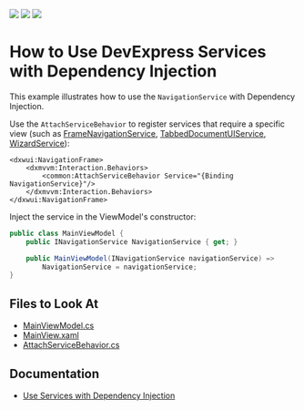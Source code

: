 <!-- default badges list -->
![](https://img.shields.io/endpoint?url=https://codecentral.devexpress.com/api/v1/VersionRange/400430029/20.2.2%2B)
[![](https://img.shields.io/badge/Open_in_DevExpress_Support_Center-FF7200?style=flat-square&logo=DevExpress&logoColor=white)](https://supportcenter.devexpress.com/ticket/details/T1038933)
[![](https://img.shields.io/badge/📖_How_to_use_DevExpress_Examples-e9f6fc?style=flat-square)](https://docs.devexpress.com/GeneralInformation/403183)
<!-- default badges end -->

# How to Use DevExpress Services with Dependency Injection

This example illustrates how to use the `NavigationService` with Dependency Injection.

Use the `AttachServiceBehavior` to register services that require a specific view (such as [FrameNavigationService](https://docs.devexpress.com/WPF/113944/mvvm-framework/services/predefined-set/framenavigationservice), [TabbedDocumentUIService](https://docs.devexpress.com/WPF/18173/mvvm-framework/services/predefined-set/document-services/tabbeddocumentuiservice), [WizardService](https://docs.devexpress.com/WPF/116321/mvvm-framework/services/predefined-set/wizardservice)):

``` xaml
<dxwui:NavigationFrame>
    <dxmvvm:Interaction.Behaviors>
        <common:AttachServiceBehavior Service="{Binding NavigationService}"/>
    </dxmvvm:Interaction.Behaviors>
</dxwui:NavigationFrame>
```

Inject the service in the ViewModel's constructor:

``` c#
public class MainViewModel {
    public INavigationService NavigationService { get; }

    public MainViewModel(INavigationService navigationService) =>
        NavigationService = navigationService;
}
```

<!-- default file list -->
## Files to Look At

* [MainViewModel.cs](./CS/FrameNavigation/ViewModel/MainViewModel.cs)
* [MainView.xaml](./CS/FrameNavigation/View/MainView.xaml)
* [AttachServiceBehavior.cs](./CS/FrameNavigation/Common/AttachServiceBehavior.cs)
<!-- default file list end -->

## Documentation

* [Use Services with Dependency Injection](https://docs.devexpress.com/WPF/403514/mvvm-framework/dependency-injection#use-services-with-dependency-injection)
